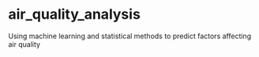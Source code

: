 # air_quality_analysis
Using machine learning and statistical methods to predict factors affecting air quality
